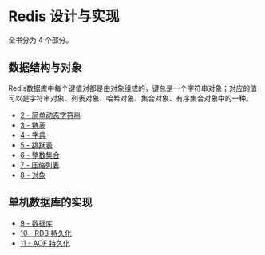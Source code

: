 # Redis 设计与实现
全书分为 4 个部分。

## 数据结构与对象
Redis数据库中每个键值对都是由对象组成的，键总是一个字符串对象；对应的值可以是字符串对象、列表对象、哈希对象、集合对象、有序集合对象中的一种。
- [2 - 简单动态字符串](2.md)
- [3 - 链表](3.md)
- [4 - 字典](4.md)
- [5 - 跳跃表](5.md)
- [6 - 整数集合](6.md)
- [7 - 压缩列表](7.md)
- [8 - 对象](8.md)

## 单机数据库的实现
- [9 - 数据库](9.md)
- [10 - RDB 持久化](10.md)
- [11 - AOF 持久化](11.md)